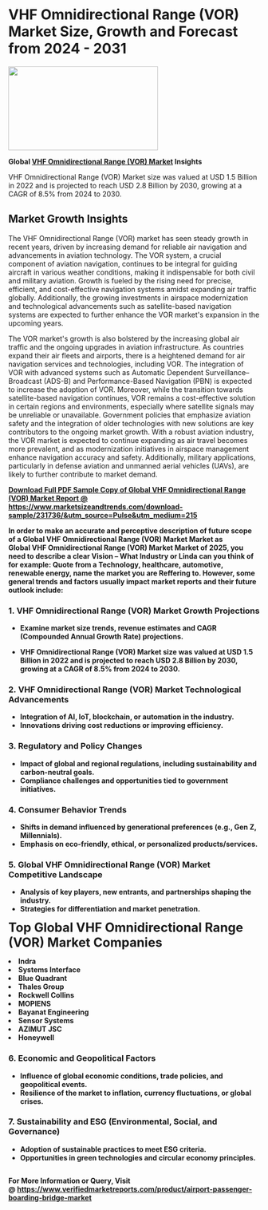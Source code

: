 <H1>VHF Omnidirectional Range (VOR) Market Size, Growth and Forecast from 2024 - 2031</H1><img class="aligncenter size-medium wp-image-584254" src="https://thirdeyenews.in/wp-content/uploads/2024/09/Global-Market-Research-300x168.jpeg" alt="" width="300" height="168" /><p><strong>Global&nbsp;<a href="https://www.marketsizeandtrends.com/download-sample/231736/&amp;utm_source=Pulse&amp;utm_medium=215">VHF Omnidirectional Range (VOR) Market</a> Insights</strong></p><p>VHF Omnidirectional Range (VOR) Market size was valued at USD 1.5 Billion in 2022 and is projected to reach USD 2.8 Billion by 2030, growing at a CAGR of 8.5% from 2024 to 2030.</p><p><h2>Market Growth Insights</h2> <p>The VHF Omnidirectional Range (VOR) market has seen steady growth in recent years, driven by increasing demand for reliable air navigation and advancements in aviation technology. The VOR system, a crucial component of aviation navigation, continues to be integral for guiding aircraft in various weather conditions, making it indispensable for both civil and military aviation. Growth is fueled by the rising need for precise, efficient, and cost-effective navigation systems amidst expanding air traffic globally. Additionally, the growing investments in airspace modernization and technological advancements such as satellite-based navigation systems are expected to further enhance the VOR market's expansion in the upcoming years.</p> <p><strong><a href="#"></a></strong></p> <p>The VOR market's growth is also bolstered by the increasing global air traffic and the ongoing upgrades in aviation infrastructure. As countries expand their air fleets and airports, there is a heightened demand for air navigation services and technologies, including VOR. The integration of VOR with advanced systems such as Automatic Dependent Surveillance–Broadcast (ADS-B) and Performance-Based Navigation (PBN) is expected to increase the adoption of VOR. Moreover, while the transition towards satellite-based navigation continues, VOR remains a cost-effective solution in certain regions and environments, especially where satellite signals may be unreliable or unavailable. Government policies that emphasize aviation safety and the integration of older technologies with new solutions are key contributors to the ongoing market growth. With a robust aviation industry, the VOR market is expected to continue expanding as air travel becomes more prevalent, and as modernization initiatives in airspace management enhance navigation accuracy and safety. Additionally, military applications, particularly in defense aviation and unmanned aerial vehicles (UAVs), are likely to further contribute to market demand. <p><strong><a href="#"></p><p><span class=""><strong>Download Full PDF Sample Copy of Global VHF Omnidirectional Range (VOR) Market Report</strong> @ <a href="https://www.marketsizeandtrends.com/download-sample/231736/&amp;utm_source=Pulse&amp;utm_medium=215" target="_blank">https://www.marketsizeandtrends.com/download-sample/231736/&amp;utm_source=Pulse&amp;utm_medium=215</a></span></p><p>In order to make an accurate and perceptive description of future scope of a Global&nbsp;VHF Omnidirectional Range (VOR) Market Market as Global&nbsp;VHF Omnidirectional Range (VOR) Market Market of 2025, you need to describe a clear Vision &ndash; What Industry or Linda can you think of for example: Quote from a Technology, healthcare, automotive, renewable energy, name the market you are Reffering to. However, some general trends and factors usually impact market reports and their future outlook include:</p><h3>1.&nbsp;<strong>VHF Omnidirectional Range (VOR) Market Growth Projections</strong></h3><ul><li>Examine market size trends, revenue estimates and CAGR (Compounded Annual Growth Rate) projections.</li><li><p>VHF Omnidirectional Range (VOR) Market size was valued at USD 1.5 Billion in 2022 and is projected to reach USD 2.8 Billion by 2030, growing at a CAGR of 8.5% from 2024 to 2030.</p></li></ul><h3>2.&nbsp;<strong>VHF Omnidirectional Range (VOR) Market Technological Advancements</strong></h3><ul><li>Integration of AI, IoT, blockchain, or automation in the industry.</li><li>Innovations driving cost reductions or improving efficiency.</li></ul><h3>3.&nbsp;<strong>Regulatory and Policy Changes</strong></h3><ul><li>Impact of global and regional regulations, including sustainability and carbon-neutral goals.</li><li>Compliance challenges and opportunities tied to government initiatives.</li></ul><h3>4.&nbsp;<strong>Consumer Behavior Trends</strong></h3><ul><li>Shifts in demand influenced by generational preferences (e.g., Gen Z, Millennials).</li><li>Emphasis on eco-friendly, ethical, or personalized products/services.</li></ul><h3>5.&nbsp;<strong>Global VHF Omnidirectional Range (VOR) Market Competitive Landscape</strong></h3><ul><li>Analysis of key players, new entrants, and partnerships shaping the industry.</li><li>Strategies for differentiation and market penetration.</li></ul><p data-pm-slice="1 1 []"><span style="color: inherit; font-family: inherit; font-size: 25px;">Top Global VHF Omnidirectional Range (VOR) Market Companies</span></p><div class="" data-test-id=""><p><li>Indra</li><li> Systems Interface</li><li> Blue Quadrant</li><li> Thales Group</li><li> Rockwell Collins</li><li> MOPIENS</li><li> Bayanat Engineering</li><li> Sensor Systems</li><li> AZIMUT JSC</li><li> Honeywell</li></p></div><h3>6.&nbsp;<strong>Economic and Geopolitical Factors</strong></h3><ul><li>Influence of global economic conditions, trade policies, and geopolitical events.</li><li>Resilience of the market to inflation, currency fluctuations, or global crises.</li></ul><h3>7.&nbsp;<strong>Sustainability and ESG (Environmental, Social, and Governance)</strong></h3><ul><li>Adoption of sustainable practices to meet ESG criteria.</li><li>Opportunities in green technologies and circular economy principles.</li></ul><h2><strong style="font-size: 14px;">For More Information or Query, Visit @&nbsp;</strong><a style="background-color: #ffffff; font-size: 14px;" href="https://www.marketsizeandtrends.com/report/vhf-omnidirectional-range-vor-market/" target="_blank">https://www.verifiedmarketreports.com/product/airport-passenger-boarding-bridge-market</a></h2>
